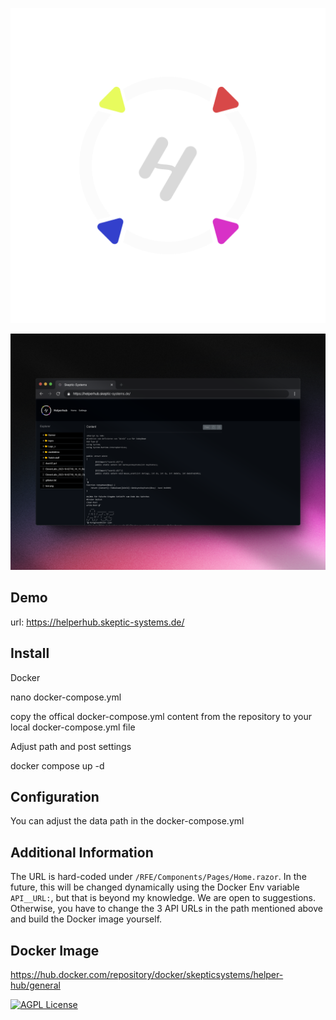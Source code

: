 <p align="center">
  <img src="https://github.com/J4ron/HelperHub/blob/master/assets/LogoHHub.png" width="550"/>
</p>
<p align="center">
  <img src="https://github.com/J4ron/HelperHub/blob/master/assets/demo.png">
</p>

## Demo

url: https://helperhub.skeptic-systems.de/

## Install

Docker

nano docker-compose.yml

copy the offical docker-compose.yml content from the repository to your local docker-compose.yml file

Adjust path and post settings

docker compose up -d

## Configuration

You can adjust the data path in the docker-compose.yml

## Additional Information

The URL is hard-coded under `/RFE/Components/Pages/Home.razor`. In the future, this will be changed dynamically using the Docker Env variable `API__URL:`, but that is beyond my knowledge. We are open to suggestions. Otherwise, you have to change the 3 API URLs in the path mentioned above and build the Docker image yourself.

## Docker Image

https://hub.docker.com/repository/docker/skepticsystems/helper-hub/general

[![AGPL License](https://img.shields.io/badge/license-AGPL-blue.svg)](http://www.gnu.org/licenses/agpl-3.0)
